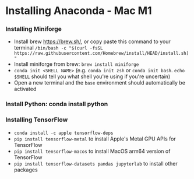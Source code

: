 # Installing Anaconda - Mac M1

### Installing Miniforge
- Install brew https://brew.sh/, or copy paste this command to your terminal `/bin/bash -c "$(curl -fsSL https://raw.githubusercontent.com/Homebrew/install/HEAD/install.sh)"`
- Install miniforge from brew: `brew install miniforge`
- `conda init <SHELL NAME>` (e.g. `conda init zsh` or `conda init bash`. `echo $SHELL` should tell you what shell you're using if you're uncertain)
- Open a new terminal and the `base` environment should automatically be activated

### Install Python: conda install python

### Installing TensorFlow
- `conda install -c apple tensorflow-deps`
- `pip install tensorflow-metal` to install Apple's Metal GPU APIs for TensorFlow
- `pip install tensorflow-macos` to install MacOS arm64 version of TensorFlow
- `pip install tensorflow-datasets pandas jupyterlab` to install other packages
